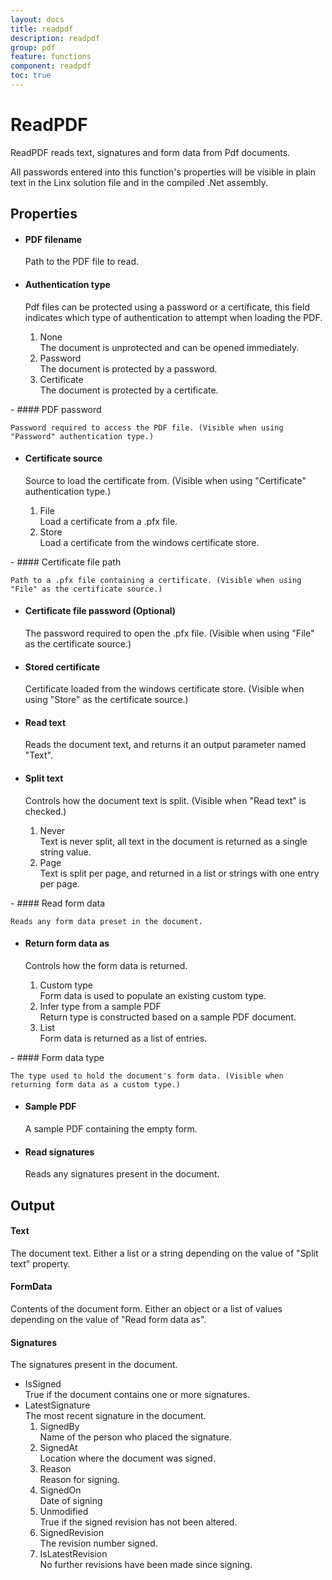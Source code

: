 ```yaml
---
layout: docs
title: readpdf
description: readpdf
group: pdf
feature: functions
component: readpdf
toc: true
---
```

ReadPDF
=======

ReadPDF reads text, signatures and form data from Pdf documents.

<span class="recommendation"> All passwords entered into this function's
properties will be visible in plain text in the Linx solution file and
in the compiled .Net assembly. </span>

Properties
----------

-  #### PDF filename

    Path to the PDF file to read.

-  #### Authentication type

    Pdf files can be protected using a password or a certificate, this
    field indicates which type of authentication to attempt when loading
    the PDF.

    1.  None  
        The document is unprotected and can be opened immediately.
    2.  Password  
        The document is protected by a password.
    3.  Certificate  
        The document is protected by a certificate.
<p>
-  #### PDF password

    Password required to access the PDF file. (Visible when using
    "Password" authentication type.)

-  #### Certificate source

    Source to load the certificate from. (Visible when using
    "Certificate" authentication type.)

    1.  File  
        Load a certificate from a .pfx file.
    2.  Store  
        Load a certificate from the windows certificate store.
<p>
-  #### Certificate file path

    Path to a .pfx file containing a certificate. (Visible when using
    "File" as the certificate source.)

-  #### Certificate file password (Optional)

    The password required to open the .pfx file. (Visible when using
    "File" as the certificate source.)

-  #### Stored certificate

    Certificate loaded from the windows certificate store. (Visible when
    using "Store" as the certificate source.)

-  #### Read text

    Reads the document text, and returns it an output parameter named
    "Text".

-  #### Split text

    Controls how the document text is split. (Visible when "Read text"
    is checked.)

    1.  Never  
        Text is never split, all text in the document is returned as a
        single string value.
    2.  Page  
        Text is split per page, and returned in a list or strings with
        one entry per page.
<p>
- #### Read form data

    Reads any form data preset in the document.

- #### Return form data as

    Controls how the form data is returned.

    1.  Custom type  
        Form data is used to populate an existing custom type.
    2.  Infer type from a sample PDF  
        Return type is constructed based on a sample PDF document.
    3.  List  
        Form data is returned as a list of entries.
<p>
- #### Form data type

    The type used to hold the document's form data. (Visible when
    returning form data as a custom type.)

- #### Sample PDF

    A sample PDF containing the empty form.

- #### Read signatures

    Reads any signatures present in the document.

Output
------

#### Text  
The document text. Either a list or a string depending on the value of
"Split text" property.

#### FormData  
Contents of the document form. Either an object or a list of values
depending on the value of "Read form data as".

#### Signatures

The signatures present in the document.

-  IsSigned  
    True if the document contains one or more signatures.
-  LatestSignature  
     The most recent signature in the document.
    1.  SignedBy  
        Name of the person who placed the signature.
    2.  SignedAt  
        Location where the document was signed.
    3.  Reason  
        Reason for signing.
    4.  SignedOn  
        Date of signing
    5.  Unmodified  
        True if the signed revision has not been altered.
    6.  SignedRevision  
        The revision number signed.
    7.  IsLatestRevision  
        No further revisions have been made since signing.


